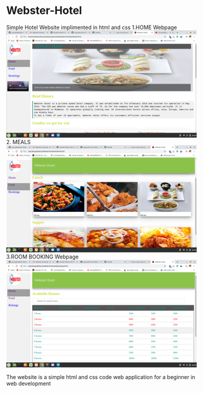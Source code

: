 # Webster-Hotel
Simple Hotel Website implimented in html and css
1.HOME Webpage
![](images/1.png)
2. MEALS
![](images/2.png)
3.ROOM BOOKING Webpage
![](images/3.png)

The website is a simple html and css code web application for a beginner in web development
